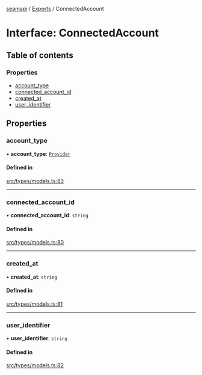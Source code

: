 [seamapi](../README.md) / [Exports](../modules.md) / ConnectedAccount

# Interface: ConnectedAccount

## Table of contents

### Properties

- [account\_type](ConnectedAccount.md#account_type)
- [connected\_account\_id](ConnectedAccount.md#connected_account_id)
- [created\_at](ConnectedAccount.md#created_at)
- [user\_identifier](ConnectedAccount.md#user_identifier)

## Properties

### account\_type

• **account\_type**: [`Provider`](../modules.md#provider)

#### Defined in

[src/types/models.ts:83](https://github.com/hello-seam/seamapi-javascript/blob/main/src/types/models.ts#L83)

___

### connected\_account\_id

• **connected\_account\_id**: `string`

#### Defined in

[src/types/models.ts:80](https://github.com/hello-seam/seamapi-javascript/blob/main/src/types/models.ts#L80)

___

### created\_at

• **created\_at**: `string`

#### Defined in

[src/types/models.ts:81](https://github.com/hello-seam/seamapi-javascript/blob/main/src/types/models.ts#L81)

___

### user\_identifier

• **user\_identifier**: `string`

#### Defined in

[src/types/models.ts:82](https://github.com/hello-seam/seamapi-javascript/blob/main/src/types/models.ts#L82)
